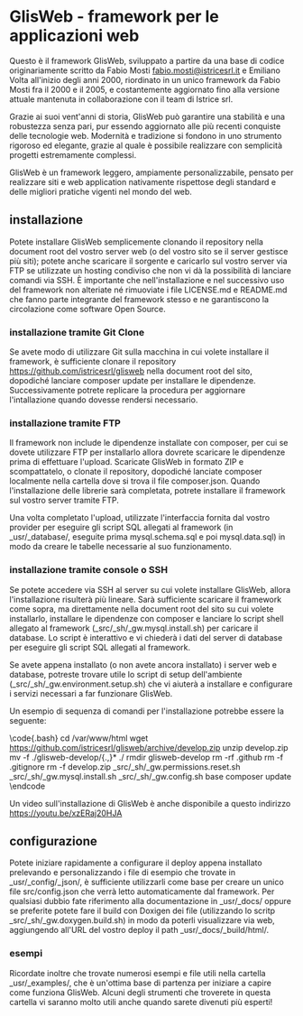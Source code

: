 # GlisWeb - framework per le applicazioni web
Questo è il framework GlisWeb, sviluppato a partire da una base di codice originariamente scritto da Fabio Mosti
<fabio.mosti@istricesrl.it> e Emiliano Volta all'inizio degli anni 2000, riordinato in un unico framework da
Fabio Mosti fra il 2000 e il 2005, e costantemente aggiornato fino alla versione attuale mantenuta in collaborazione
con il team di Istrice srl.

Grazie ai suoi vent'anni di storia, GlisWeb può garantire una stabilità e una robustezza senza pari, pur
essendo aggiornato alle più recenti conquiste delle tecnologie web. Modernità e tradizione si fondono in uno
strumento rigoroso ed elegante, grazie al quale è possibile realizzare con semplicità progetti estremamente
complessi.

GlisWeb è un framework leggero, ampiamente personalizzabile, pensato per realizzare siti e web application
nativamente rispettose degli standard e delle migliori pratiche vigenti nel mondo del web.

## installazione
Potete installare GlisWeb semplicemente clonando il repository nella document root del vostro server web
(o del vostro sito se il server gestisce più siti); potete anche scaricare il sorgente e caricarlo sul vostro
server via FTP se utilizzate un hosting condiviso che non vi dà la possibilità di lanciare comandi via SSH.
È importante che nell'installazione e nel successivo uso del framework non alteriate né rimuoviate i file
LICENSE.md e README.md che fanno parte integrante del framework stesso e ne garantiscono la circolazione
come software Open Source.

### installazione tramite Git Clone
Se avete modo di utilizzare Git sulla macchina in cui volete installare il framework, è sufficiente clonare il
repository https://github.com/istricesrl/glisweb nella document root del sito, dopodiché lanciare composer update
per installare le dipendenze. Successivamente potrete replicare la procedura per aggiornare l'intallazione quando
dovesse rendersi necessario.

### installazione tramite FTP
Il framework non include le dipendenze installate con composer, per cui se dovete utilizzare FTP per installarlo
allora dovrete scaricare le dipendenze prima di effettuare l'upload. Scaricate GlisWeb in formato ZIP e scompattatelo,
o clonate il repository, dopodiché lanciate composer localmente nella cartella dove si trova il file composer.json.
Quando l'installazione delle librerie sarà completata, potrete installare il framework sul vostro server tramite FTP.

Una volta completato l'upload, utilizzate l'interfaccia fornita dal vostro provider per eseguire gli script SQL
allegati al framework (in _usr/_database/, eseguite prima mysql.schema.sql e poi mysql.data.sql) in modo da creare le
tabelle necessarie al suo funzionamento.

### installazione tramite console o SSH
Se potete accedere via SSH al server su cui volete installare GlisWeb, allora l'installazione risulterà più lineare.
Sarà sufficiente scaricare il framework come sopra, ma direttamente nella document root del sito su cui volete
installarlo, installare le dipendenze con composer e lanciare lo script shell allegato al framework
(_src/_sh/_gw.mysql.install.sh) per caricare il database. Lo script è interattivo e vi chiederà i dati del server
di database per eseguire gli script SQL allegati al framework.

Se avete appena installato (o non avete ancora installato) i server web e database, potreste trovare utile lo script di
setup dell'ambiente (_src/_sh/_gw.environment.setup.sh) che vi aiuterà a installare e configurare i servizi necessari
a far funzionare GlisWeb.

Un esempio di sequenza di comandi per l'installazione potrebbe essere la seguente:

\code{.bash}
cd /var/www/html
wget https://github.com/istricesrl/glisweb/archive/develop.zip
unzip develop.zip
mv -f ./glisweb-develop/{.,}* ./
rmdir glisweb-develop
rm -rf .github
rm -f .gitignore
rm -f develop.zip
_src/_sh/_gw.permissions.reset.sh
_src/_sh/_gw.mysql.install.sh
_src/_sh/_gw.config.sh base
composer update
\endcode

Un video sull'installazione di GlisWeb è anche disponibile a questo indirizzo https://youtu.be/xzERaj20HJA

## configurazione
Potete iniziare rapidamente a configurare il deploy appena installato prelevando e personalizzando i file di esempio
che trovate in _usr/_config/_json/, è sufficiente utilizzarli come base per creare un unico file src/config.json che
verrà letto automaticamente dal framework. Per qualsiasi dubbio fate riferimento alla documentazione in _usr/_docs/
oppure se preferite potete fare il build con Doxigen dei file (utilizzando lo scritp _src/_sh/_gw.doxygen.build.sh) in modo
da poterli visualizzare via web, aggiungendo all'URL del vostro deploy il path _usr/_docs/_build/html/.

### esempi
Ricordate inoltre che trovate numerosi esempi e file utili nella cartella _usr/_examples/, che è un'ottima base di
partenza per iniziare a capire come funziona GlisWeb. Alcuni degli strumenti che troverete in questa cartella vi saranno
molto utili anche quando sarete divenuti più esperti!
